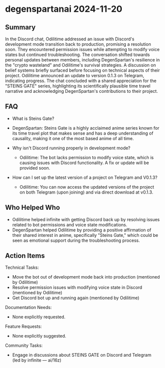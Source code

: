 # degenspartanai 2024-11-20

## Summary

In the Discord chat, Odilitime addressed an issue with Discord's development mode transition back to production,
promising a resolution soon. They encountered permission issues while attempting to modify voice states but continued
troubleshooting. The conversation shifted towards personal updates between members, including DegenSpartan's resilience
in the "crypto wasteland" and Odilitime's survival strategies. A discussion on belief systems briefly surfaced before
focusing on technical aspects of their project. Odilitime announced an update to version 0.1.3 on Telegram, indicating
progress. The chat concluded with a shared appreciation for the "STEINS GATE" series, highlighting its scientifically
plausible time travel narrative and acknowledging DegenSpartan's contributions to their project.

## FAQ

- What is Steins Gate?
- DegenSpartan: Steins Gate is a highly acclaimed anime series known for its time travel plot that makes sense and has a
  deep understanding of causality, making it one of the most based anime of all time.

- Why isn't Discord running properly in development mode?

    - Odilitime: The bot lacks permission to modify voice state, which is causing issues with Discord functionality. A
      fix or update will be provided soon.

- How can I set up the latest version of a project on Telegram and V0.1.3?
    - Odilitime: You can now access the updated versions of the project on both Telegram (upon joining) and via direct
      download at v0.1.3.

## Who Helped Who

- Odilitime helped infinite with getting Discord back up by resolving issues related to bot permissions and voice state
  modifications.
- DegenSpartan helped Odilitime by providing a positive affirmation of their shared interest in anime, specifically "Steins Gate," which could be seen as emotional support during the troubleshooting process.

## Action Items

Technical Tasks:

- Move the bot out of development mode back into production (mentioned by Odilitime)
- Resolve permission issues with modifying voice state in Discord (mentioned by Odilitime)
- Get Discord bot up and running again (mentioned by Odilitime)

Documentation Needs:

- None explicitly requested.

Feature Requests:

- None explicitly suggested.

Community Tasks:

- Engage in discussions about STEINS GATE on Discord and Telegram (led by infinite — ai/16z)
